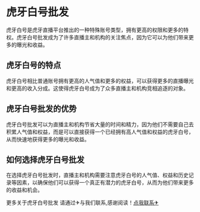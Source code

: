 # 虎牙白号批发

虎牙白号是虎牙直播平台推出的一种特殊账号类型，拥有更高的权限和更多的特权。虎牙白号批发成为了许多直播主和机构的关注焦点，因为它可以为他们带来更多的曝光和收益。

## 虎牙白号的特点

虎牙白号相比普通账号拥有更高的人气值和更多的权益，可以获得更多的直播曝光和更高的收入分成。这使得虎牙白号成为了众多直播主和机构竞相追逐的对象。

## 虎牙白号批发的优势

虎牙白号批发可以为直播主和机构节省大量的时间和精力，因为他们不需要自己去积累人气值和权益，而是可以直接获得一个已经拥有高人气值和权益的虎牙白号，从而快速地获得更多的曝光和收益。

## 如何选择虎牙白号批发

在选择虎牙白号批发时，直播主和机构需要注意虎牙白号的人气值、权益和历史记录等因素，以确保他们可以获得一个真正有潜力的虎牙白号，从而为他们带来更多的收益和机会。

更多关于虎牙白号批发 请通过✈与我们联系,感谢阅读！[点我联系✈](https://pc.G208.com)